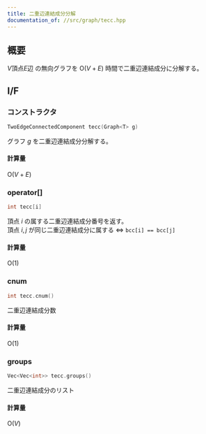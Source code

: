 ```yaml
---
title: 二重辺連結成分分解
documentation_of: //src/graph/tecc.hpp
---
```


## 概要

$V$頂点$E$辺 の無向グラフを $\mathrm{O}(V+E)$ 時間で二重辺連結成分に分解する。

## I/F

### コンストラクタ

```cpp
TwoEdgeConnectedComponent tecc(Graph<T> g)
```

グラフ $g$ を二重辺連結成分分解する。

#### 計算量

$\mathrm{O}(V+E)$

### operator[]

```cpp
int tecc[i]
```

頂点 $i$ の属する二重辺連結成分番号を返す。  
頂点 $i,j$ が同じ二重辺連結成分に属する $\Leftrightarrow$ `bcc[i] == bcc[j]`

#### 計算量

$\mathrm{O}(1)$

### cnum

```cpp
int tecc.cnum()
```

二重辺連結成分数

#### 計算量

$\mathrm{O}(1)$

### groups

```cpp
Vec<Vec<int>> tecc.groups()
```

二重辺連結成分のリスト

#### 計算量

$\mathrm{O}(V)$
